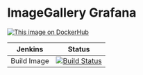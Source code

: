 # ImageGallery Grafana

[![This image on DockerHub](https://img.shields.io/docker/pulls/stuartshay/imagegallery-grafana.svg)](https://hub.docker.com/r/stuartshay/imagegallery-grafana/)


 Jenkins | Status  
------------ | -------------
Build Image  | [![Build Status](https://jenkins.navigatorglass.com/buildStatus/icon?job=ImageGallery-Infrastructure/imagegallery-grafana)](https://jenkins.navigatorglass.com/job/ImageGallery-Infrastructure/job/imagegallery-grafana/)